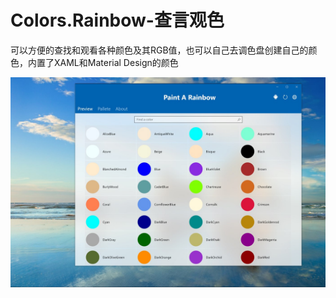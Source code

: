 # Colors.Rainbow-查言观色

可以方便的查找和观看各种颜色及其RGB值，也可以自己去调色盘创建自己的颜色，内置了XAML和Material Design的颜色

![screenshot_colors.jpg](Assets/screenshot_colors.jpg)
